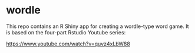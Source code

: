 # wordle
This repo contains an R Shiny app for creating a wordle-type word game. It is based on the four-part Rstudio Youtube series:

https://www.youtube.com/watch?v=quvz4xLbW88
